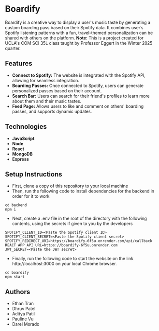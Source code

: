 # Boardify
Boardify is a creative way to display a user's music taste by generating a custom boarding pass based on their Spotify data. 
It combines user’s Spotify listening patterns with a fun, travel-themed personalization can be shared with others on the platform. 
**Note:** This is a project created for UCLA's COM SCI 35L class taught by Professor Eggert in the Winter 2025 quarter.


## Features
- **Connect to Spotify:** The website is integrated with the Spotify API, allowing for seamless integration.
- **Boarding Passes:** Once connected to Spotify, users can generate personalized passes based on their account.
- **Search Bar:** Users can search for their friend's profiles to learn more about them and their music tastes.
- **Feed Page:** Allows users to like and comment on others' boarding passes, and supports dynamic updates.


## Technologies
- **JavaScript** 
- **Node** 
- **React** 
- **MongoDB** 
- **Express**


## Setup Instructions
- First, clone a copy of this repository to your local machine
- Then, run the following code to install dependencies for the backend in order for it to work
```
cd backend
npm i
```
- Next, create a .env file in the root of the directory with the following contents, using the secrets if given to you by the developers
```
SPOTIFY_CLIENT_ID=<Paste the Spotify client ID>
SPOTIFY_CLIENT_SECRET=<Paste the Spotify client secret>
SPOTIFY_REDIRECT_URI=https://boardify-6f5u.onrender.com/api/callback
REACT_APP_API_URL=https://boardify-6f5u.onrender.com
JWT_SECRET=<Paste the JWT secret>
```
- Finally, run the following code to start the website on the link http://localhost:3000 on your local Chrome browser.
```
cd boardify
npm start
```


## Authors
- Ethan Tran
- Dhruv Patel
- Aditya Patil
- Pauline Vu
- Darel Morado